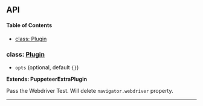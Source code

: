 ## API

<!-- Generated by documentation.js. Update this documentation by updating the source code. -->

#### Table of Contents

- [class: Plugin](#class-plugin)

### class: [Plugin](https://github.com/berstend/puppeteer-extra/blob/17a42c3302ba1e7b446097b9aa2dd886ea6c8ef6/packages/puppeteer-extra-plugin-stealth/evasions/navigator.webdriver/index.js#L9-L28)

- `opts` (optional, default `{}`)

**Extends: PuppeteerExtraPlugin**

Pass the Webdriver Test.
Will delete `navigator.webdriver` property.

---
